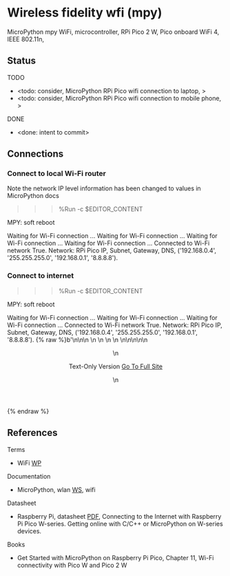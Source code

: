 # Wireless fidelity wfi (mpy)

MicroPython mpy WiFi, microcontroller, RPi Pico 2 W, Pico onboard WiFi 4, IEEE 802.11n, 

## Status

TODO
* <todo: consider, MicroPython RPi Pico wifi connection to laptop, >
* <todo: consider, MicroPython RPi Pico wifi connection to mobile phone, >

DONE
* <done: intent to commit>

## Connections

### Connect to local Wi-Fi router

Note the network IP level information has been changed to values in MicroPython docs

>>> %Run -c $EDITOR_CONTENT

MPY: soft reboot

Waiting for Wi-Fi connection ...
Waiting for Wi-Fi connection ...
Waiting for Wi-Fi connection ...
Waiting for Wi-Fi connection ...
Connected to Wi-Fi network True. 
Network: RPi Pico IP, Subnet, Gateway, DNS, ('192.168.0.4', '255.255.255.0', '192.168.0.1', '8.8.8.8'). 

### Connect to internet

>>> %Run -c $EDITOR_CONTENT

MPY: soft reboot

Waiting for Wi-Fi connection ...
Waiting for Wi-Fi connection ...
Waiting for Wi-Fi connection ...
Connected to Wi-Fi network True. 
Network: RPi Pico IP, Subnet, Gateway, DNS, ('192.168.0.4', '255.255.255.0', '192.168.0.1', '8.8.8.8'). 
{% raw %}b'<!DOCTYPE html>\n<html lang="en">\n<head>\n    <title>NPR : National Public Radio</title>\n    <meta http-equiv="Content-Type" content="text/html;charset=utf-8">\n    <meta name="viewport" content="width=device-width">\n    <link id="favicon" rel="shortcut icon" type="image/png" href="data:image/png;base64,iVBORw0KGgoAAAANSUhEUgAAABAAAAAQCAYAAAAf8/9hAAAAAXNSR0IArs4c6QAAAHlJREFUOBFjYBgFFIcA48cYpf/opvAv+YouxODXshZDbFONDSMLSJRv8V245KdYZTD7//8XcDFGRgkwe2O1NVzMv/UomA02AMQCaUQ2CCQG0ohsEEgMphHEBgEmCIWdRNeMTRXYBTBnw2iYQpjTYXx022Hio/RAhwAAjXEfJrIXnj4AAAAASUVORK5CYII=">\n    <style>\n        body {\n    display: block;\n    padding: 0px 20px;\n    max-width: 550px;\n    margin: 0 auto;\n    font-family: -apple-system, BlinkMacSystemFont, "Segoe UI", Roboto, Helvetica, Arial, sans-serif, "Apple Color Emoji", "Segoe UI Emoji", "Segoe UI Symbol";\n}\n\n.full-version-link {\n    margin-left: 15px;\n}\n\n.slug-line {\n    font-size: 1.1rem;\n    margin-bottom: 15px;\n}\n\n.hr-line {\n    position: relative;\n    height: 4px;\n}\n\n.hr-line:after {\n    background: linear-gradient(to right, #e60000 0%, #e60000 33.33%, #000000 33.33%, #000000 66.66%, #3366CC 66.66%);\n    position: absolute;\n    content: \'\';\n    height: 4px;\n    right: 0;\n    left: 0;\n    top: 0;\n}\n\nhr.gray {\n    border: .5px solid gray;\n}\n\n.story-title {\n    line-height: 2rem;\n    font-size: 1.5rem;\n    margin: 0;\n}\n\n.topic-heading {\n    line-height: 2rem;\n    font-size: 1.5rem;\n}\n\n.topic-container>ul {\n    padding: 0;\n    line-height: 1.4rem;\n}\n\n.topic-container li {\n    display: block;\n    padding-bottom: 15px;\n}\n\n.topic-container {\n    margin-top: 20px;\n}\n\n.topic-date {\n    margin: 20px 0;\n    font-style: italic;\n}\n\n.paragraphs-container {\n    line-height: 1.5rem;\n}\n\n.button:link,\n.button:visited {\n    background-color: white;\n    color: black;\n    border: 2px solid black;\n    padding: 4px 8px;\n    text-align: center;\n    text-decoration: none;\n    display: inline-block;\n}\n\n.button:hover,\n.button:active {\n    background-color: black;\n    color: white;\n}\n\n.lower-nav-container {\n    margin-top: 40px;\n}\n\n.lower-nav-container li {\n    margin-left: 0;\n    display: inline;\n    padding-right: 20px;\n}\n\nh6 {\n  text-transform: uppercase;\n}\n\n    </style>\n</head>\n\n\n<body>\n<header>\n  <p>Text-Only Version <a class="full-version-link button" href="https://www.npr.org/">Go To Full Site</a></p>\n</header>
{% endraw %}

## References

Terms
* WiFi [WP](https://en.wikipedia.org/wiki/Wi-Fi)

Documentation
* MicroPython, wlan [WS](https://docs.micropython.org/en/latest/rp2/quickref.html#wlan), wifi

Datasheet
* Raspberry Pi, datasheet [PDF](https://datasheets.raspberrypi.com/picow/connecting-to-the-internet-with-pico-w.pdf), Connecting to the Internet with Raspberry Pi Pico W-series. Getting online with C/C++ or MicroPython on W-series devices.

Books
* Get Started with MicroPython on Raspberry Pi Pico, Chapter 11, Wi-Fi connectivity with Pico W and Pico 2 W